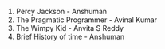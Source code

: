 1. Percy Jackson - Anshuman 
2. The Pragmatic Programmer - Avinal Kumar
3. The Wimpy Kid - Anvita S Reddy
4. Brief History of time - Anshuman
